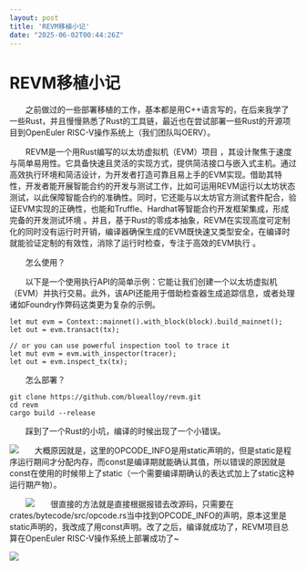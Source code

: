 ```yaml
---
layout: post
title: 'REVM移植小记'
date: "2025-06-02T00:44:26Z"
---
```

REVM移植小记
========

  之前做过的一些部署移植的工作，基本都是用C++语言写的，在后来我学了一些Rust，并且慢慢熟悉了Rust的工具链，最近也在尝试部署一些Rust的开源项目到OpenEuler RISC-V操作系统上（我们团队叫OERV）。

  REVM是一个用Rust编写的以太坊虚拟机（EVM）项目 ，其设计聚焦于速度与简单易用性。它具备快速且灵活的实现方式，提供简洁接口与嵌入式主机。通过高效执行环境和简洁设计，为开发者打造可靠且易上手的EVM实现。借助其特性，开发者能开展智能合约的开发与测试工作，比如可运用REVM运行以太坊状态测试，以此保障智能合约的准确性。同时，它还能与以太坊官方测试套件配合，验证EVM实现的正确性，也能和Truffle、Hardhat等智能合约开发框架集成，形成完备的开发测试环境 。并且，基于Rust的零成本抽象，REVM在实现高度可定制化的同时没有运行时开销，编译器确保生成的EVM既快速又类型安全，在编译时就能验证定制的有效性，消除了运行时检查，专注于高效的EVM执行 。 

  怎么使用？

  以下是一个使用执行API的简单示例：它能让我们创建一个以太坊虚拟机（EVM）并执行交易。此外，该API还能用于借助检查器生成追踪信息，或者处理诸如Foundry作弊码这类更为复杂的示例。

    let mut evm = Context::mainnet().with_block(block).build_mainnet();
    let out = evm.transact(tx);
    
    // or you can use powerful inspection tool to trace it
    let mut evm = evm.with_inspector(tracer);
    let out = evm.inspect_tx(tx);

  怎么部署？

    git clone https://github.com/bluealloy/revm.git
    cd revm
    cargo build --release

  踩到了一个Rust的小坑，编译的时候出现了一个小错误。

![](https://img2024.cnblogs.com/blog/3254001/202505/3254001-20250531224835609-763375240.png)  大概原因就是，这里的OPCODE\_INFO是用static声明的，但是static是程序运行期间才分配内存，而const是编译期就能确认其值，所以错误的原因就是const在使用的时候带上了static（一个需要编译期确认的表达式加上了static这种运行期产物）。

  ![](https://img2024.cnblogs.com/blog/3254001/202505/3254001-20250531225016935-136610330.png)  很直接的方法就是直接根据报错去改源码，只需要在crates/bytecode/src/opcode.rs当中找到OPCODE\_INFO的声明，原本这里是static声明的，我改成了用const声明。改了之后，编译就成功了，REVM项目总算在OpenEuler RISC-V操作系统上部署成功了~

![](https://img2024.cnblogs.com/blog/3254001/202505/3254001-20250531225256704-2114746851.png)